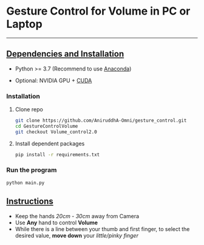 
# Gesture Control for Volume in PC or Laptop
***
## <u>Dependencies and Installation</u>

- Python >= 3.7 (Recommend to use [Anaconda](https://www.anaconda.com/download/#linux))

- Optional: NVIDIA GPU + [CUDA](https://developer.nvidia.com/cuda-downloads)


### Installation

1. Clone repo

    ```bash
    git clone https://github.com/AniruddhA-Omni/gesture_control.git
    cd GestureControlVolume
    git checkout Volume_control2.0 
    ```
2. Install dependent packages
    ```bash
    pip install -r requirements.txt
   ```

### Run the program
   ```
   python main.py
   ```

## <u>Instructions</u>
- Keep the hands <i>20cm - 30cm</i> away from Camera
- Use <b>Any</b> hand to control <b>Volume</b>
- While there is a line between your thumb and first finger, to select the desired value, <b>move 
down</b> your <i>little/pinky finger<i>
  